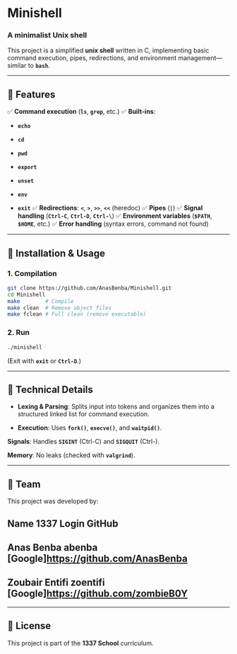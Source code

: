 # Minishell

### A minimalist Unix shell

This project is a simplified **unix shell** written in C, implementing basic command execution, pipes, redirections, and environment management—similar to **`bash`**.

-------------------------------------------------------------------------------------------------------------------------------------------------------------

## 📌 Features

✅ **Command execution** (**`ls`**, **`grep`**, etc.)
✅ **Built-ins**:

- **`echo`**

- **`cd`**

- **`pwd`**

- **`export`**

- **`unset`**

- **`env`**

- **`exit`**
✅ **Redirections**: **`<`**, **`>`**, **`>>`**, **`<<`** (heredoc)
✅ **Pipes** (**`|`**)
✅ **Signal handling** (**`Ctrl-C`**, **`Ctrl-D`**, **`Ctrl-\`**)
✅ **Environment variables** (**`$PATH`**, **`$HOME`**, etc.)
✅ **Error handling** (syntax errors, command not found)

-------------------------------------------------------------------------------------------------------------------------------------------------------------

## 🚀 Installation & Usage

### 1. Compilation
```bash
git clone https://github.com/AnasBenba/Minishell.git
cd Minishell
make        # Compile
make clean  # Remove object files
make fclean # Full clean (remove executable)
```

### 2. Run
```bash
./minishell
```
(Exit with **`exit`** or **`Ctrl-D`**.)

-------------------------------------------------------------------------------------------------------------------------------------------------------------

## 🧠 Technical Details

- **Lexing & Parsing**: Splits input into tokens and organizes them into a structured linked list for command execution.

- **Execution**: Uses **`fork()`**, **`execve()`**, and **`waitpid()`**.

**Signals**: Handles **`SIGINT`** (Ctrl-C) and **`SIGQUIT`** (Ctrl-).

**Memory**: No leaks (checked with **`valgrind`**).

-------------------------------------------------------------------------------------------------------------------------------------------------------------

## 👥 Team

This project was developed by:

**Name**	**1337 Login**	**GitHub**
-----------------------------------------
**Anas Benba**	**abenba**	**[Google]https://github.com/AnasBenba**
-----------------------------------------
**Zoubair Entifi**	**zoentifi**	**[Google]https://github.com/zombieB0Y**
-----------------------------------------

-------------------------------------------------------------------------------------------------------------------------------------------------------------

## 📜 License

This project is part of the **1337 School** curriculum.
